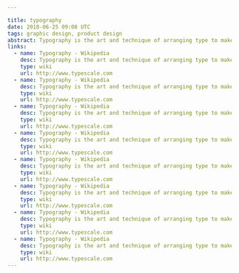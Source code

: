 ```yaml
---

title: typography
date: 2018-06-25 09:08 UTC
tags: graphic design, product design
abstract: Typography is the art and technique of arranging type to make written language legible, readable, and appealing when displayed.
links:
  - name: Typography - Wikipedia
    desc: Typography is the art and technique of arranging type to make written language legible, readable, and appealing when displayed.
    type: wiki
    url: http://www.typescale.com
  - name: Typography - Wikipedia
    desc: Typography is the art and technique of arranging type to make written language legible, readable, and appealing when displayed.
    type: wiki
    url: http://www.typescale.com
  - name: Typography - Wikipedia
    desc: Typography is the art and technique of arranging type to make written language legible, readable, and appealing when displayed.
    type: wiki
    url: http://www.typescale.com
  - name: Typography - Wikipedia
    desc: Typography is the art and technique of arranging type to make written language legible, readable, and appealing when displayed.
    type: wiki
    url: http://www.typescale.com
  - name: Typography - Wikipedia
    desc: Typography is the art and technique of arranging type to make written language legible, readable, and appealing when displayed.
    type: wiki
    url: http://www.typescale.com
  - name: Typography - Wikipedia
    desc: Typography is the art and technique of arranging type to make written language legible, readable, and appealing when displayed.
    type: wiki
    url: http://www.typescale.com
  - name: Typography - Wikipedia
    desc: Typography is the art and technique of arranging type to make written language legible, readable, and appealing when displayed.
    type: wiki
    url: http://www.typescale.com
  - name: Typography - Wikipedia
    desc: Typography is the art and technique of arranging type to make written language legible, readable, and appealing when displayed.
    type: wiki
    url: http://www.typescale.com
---
```


